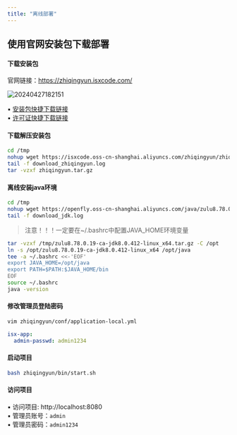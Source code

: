 ```yaml
---
title: "离线部署"
---
```


## 使用官网安装包下载部署

#### 下载安装包

官网链接：https://zhiqingyun.isxcode.com/

![20240427182151](https://img.isxcode.com/picgo/20240427182151.png)

▪ [安装包快捷下载链接](https://isxcode.oss-cn-shanghai.aliyuncs.com/zhiqingyun/zhiqingyun.tar.gz) <br/>
▪ [许可证快捷下载链接](https://isxcode.oss-cn-shanghai.aliyuncs.com/zhiqingyun/license.lic)

#### 下载解压安装包

```bash
cd /tmp
nohup wget https://isxcode.oss-cn-shanghai.aliyuncs.com/zhiqingyun/zhiqingyun.tar.gz >> download_zhiqingyun.log 2>&1 &
tail -f download_zhiqingyun.log
tar -vzxf zhiqingyun.tar.gz
```

#### 离线安装java环境

```bash
cd /tmp
nohup wget https://openfly.oss-cn-shanghai.aliyuncs.com/java/zulu8.78.0.19-ca-jdk8.0.412-linux_x64.tar.gz >> download_jdk.log 2>&1 &
tail -f download_jdk.log
```

> 注意！！！一定要在~/.bashrc中配置JAVA_HOME环境变量

```bash
tar -vzxf /tmp/zulu8.78.0.19-ca-jdk8.0.412-linux_x64.tar.gz -C /opt
ln -s /opt/zulu8.78.0.19-ca-jdk8.0.412-linux_x64 /opt/java
tee -a ~/.bashrc <<-'EOF'
export JAVA_HOME=/opt/java
export PATH=$PATH:$JAVA_HOME/bin
EOF
source ~/.bashrc
java -version
```

#### 修改管理员登陆密码

```bash
vim zhiqingyun/conf/application-local.yml
```

```yml
isx-app:
  admin-passwd: admin1234
```

#### 启动项目

```bash
bash zhiqingyun/bin/start.sh
```

#### 访问项目

▪ 访问项目: http://localhost:8080 <br/>
▪ 管理员账号：`admin` <br/>
▪ 管理员密码：`admin1234` <br/>